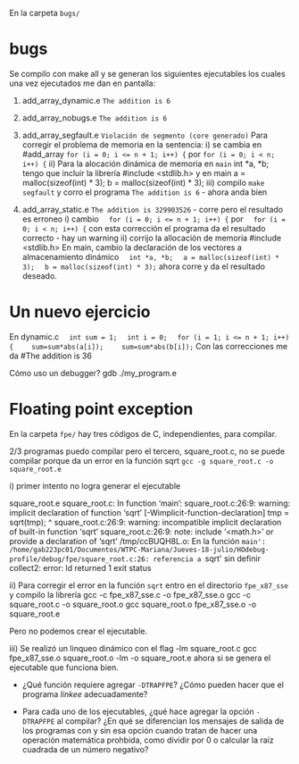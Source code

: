 En la carpeta `bugs/`
# bugs
Se compilo con make all y se generan los siguientes ejecutables los cuales una vez ejecutados me dan en pantalla:
1) add_array_dynamic.e
`The addition is 6`

2) add_array_nobugs.e 
`The addition is 6`

3) add_array_segfault.e
`Violación de segmento (core generado)`
Para corregir el problema de memoria en la sentencia:
i) se cambia en #add_array
  `for (i = 0; i <= n + 1; i++) {`
por
  `for (i = 0; i < n; i++) {`
ii) Para la alocación dinámica de memoria en `main`
  int *a, *b;
tengo que incluir la librería
#include <stdlib.h> 
y en main 
  a = malloc(sizeof(int) * 3);
  b = malloc(sizeof(int) * 3);
iii) compilo `make segfault` y corro el programa
`The addition is 6` - ahora anda bien

4) add_array_static.e
`The addition is 329903526` - corre pero el resultado es erroneo
i) cambio
`  for (i = 0; i <= n + 1; i++) {`
por 
`  for (i = 0; i < n; i++) {`
con esta corrección el programa da el resultado correcto - hay un warning
ii) corrijo la allocación de memoria
#include <stdlib.h>
En main, cambio la declaración de los vectores a almacenamiento dinámico
`  int *a, *b;`
`  a = malloc(sizeof(int) * 3);`
`  b = malloc(sizeof(int) * 3);`
ahora corre y da el resultado deseado.
# Un nuevo ejercicio
En dynamic.c
`  int sum = 1;`
`  int i = 0;`
`  for (i = 1; i <= n + 1; i++) {`
`    sum=sum*abs(a[i]);`
`    sum=sum*abs(b[i]);`
Con las correcciones me da
#The addition is 36

Cómo uso un debugger?
gdb ./my_program.e

# Floating point exception

En la carpeta `fpe/` hay tres códigos de C, independientes, para
compilar.  

2/3 programas puedo compilar pero el tercero, square_root.c, no se puede compilar porque da un error en la función sqrt 
`gcc -g square_root.c -o square_root.e`

i) primer intento no logra generar el ejecutable

square_root.e
square_root.c: In function ‘main’:
square_root.c:26:9: warning: implicit declaration of function ‘sqrt’ [-Wimplicit-function-declaration]
   tmp = sqrt(tmp);
         ^
square_root.c:26:9: warning: incompatible implicit declaration of built-in function ‘sqrt’
square_root.c:26:9: note: include ‘<math.h>’ or provide a declaration of ‘sqrt’
/tmp/ccBUQH8L.o: En la función `main':
/home/gab223pc01/Documentos/WTPC-Mariana/Jueves-18-julio/HOdebug-profile/debug/fpe/square_root.c:26: referencia a `sqrt' sin definir
collect2: error: ld returned 1 exit status

ii) Para corregir el error en la función `sqrt`
entro en el directorio `fpe_x87_sse` y compilo la librería
gcc -c fpe_x87_sse.c -o fpe_x87_sse.o
gcc -c square_root.c -o square_root.o
gcc square_root.o fpe_x87_sse.o -o square_root.e

Pero no podemos crear el ejecutable.

iii) Se realizó un linqueo dinámico con el flag -lm square_root.c
gcc fpe_x87_sse.o square_root.o -lm -o square_root.e
ahora si se genera el ejecutable que funciona bien.

- ¿Qué función requiere agregar `-DTRAPFPE`? ¿Cómo pueden hacer que el
programa *linkee* adecuadamente?

- Para cada uno de los ejecutables, ¿qué hace agregar la opción
`-DTRAPFPE` al compilar? ¿En qué se diferencian los mensajes de salida
de los programas con y sin esa opción cuando tratan de hacer una
operación matemática prohbida, como dividir por 0 o calcular la raíz
cuadrada de un número negativo?

















